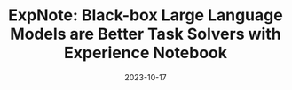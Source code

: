 ---
title: "ExpNote: Black-box Large Language Models are Better Task Solvers with Experience Notebook"
collection: publications
permalink: /publication/expnote
excerpt: 'We propose ExpNote, an automated framework to help LLMs better adapt to unfamiliar tasks through reflecting and noting experiences from training data and retrieving them from external memory during testing.'
date: 2023-10-17
venue: 'EMNLP 2023 findings'
paperurl: 'https://arxiv.org/pdf/2311.07032.pdf'
citation: |
  @article{sun2023expnote,
  title={ExpNote: Black-box Large Language Models are Better Task Solvers with Experience Notebook},
  author={Sun, Wangtao and Yu, Xuanqing and He, Shizhu and Zhao, Jun and Liu, Kang},
  journal={arXiv preprint arXiv:2311.07032},
  year={2023}
  }
---